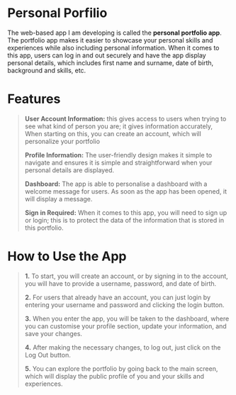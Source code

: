 # Personal Porfilio 

The web-based app I am developing is called the **personal portfolio app**. The portfolio app makes it easier to showcase your personal skills and experiences while also including personal information. When it comes to this app, users can log in and out securely and have the app display personal details, which includes first name and surname, date of birth, background and skills, etc.

# Features
>**User Account Information:** this gives access to users when trying to see what kind of person you are; it gives information accurately, When starting on this, you can create an account, which will personalize your portfolio
>
>**Profile Information:** The user-friendly design makes it simple to navigate and ensures it is simple and straightforward when your personal details are displayed.
>
>**Dashboard:** The app is able to personalise a dashboard with a welcome message for users. As soon as the app has been opened, it will display a message.
>
>**Sign in Required:** When it comes to this app, you will need to sign up or login; this is to protect the data of the information that is stored in this portfolio.

# How to Use the App
>**1.** To start, you will create an account, or by signing in to the account, you will have to provide a username, password, and date of birth.
>
>**2.** For users that already have an account, you can just login by entering your username and password and clicking the login button.
>
>**3.** When you enter the app, you will be taken to the dashboard, where you can customise your profile section, update your information, and save your changes.
>
>**4.** After making the necessary changes, to log out, just click on the Log Out button.
>
>**5.** You can explore the portfolio by going back to the main screen, which will display the public profile of you and your skills and experiences.
